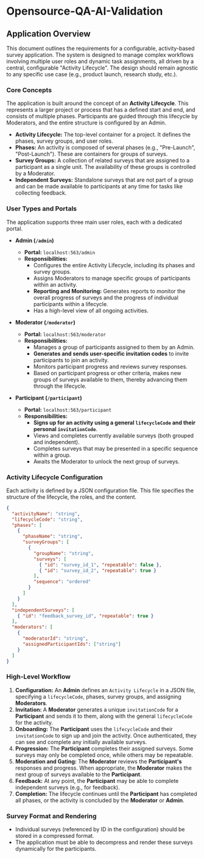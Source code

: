 # Opensource-QA-AI-Validation

## Application Overview

This document outlines the requirements for a configurable, activity-based survey application. The system is designed to manage complex workflows involving multiple user roles and dynamic task assignments, all driven by a central, configurable "Activity Lifecycle". The design should remain agnostic to any specific use case (e.g., product launch, research study, etc.).

### Core Concepts

The application is built around the concept of an **Activity Lifecycle**. This represents a larger project or process that has a defined start and end, and consists of multiple phases. Participants are guided through this lifecycle by Moderators, and the entire structure is configured by an Admin.

-   **Activity Lifecycle:** The top-level container for a project. It defines the phases, survey groups, and user roles.
-   **Phases:** An activity is composed of several phases (e.g., "Pre-Launch", "Post-Launch"). These are containers for groups of surveys.
-   **Survey Groups:** A collection of related surveys that are assigned to a participant as a single unit. The availability of these groups is controlled by a Moderator.
-   **Independent Surveys:** Standalone surveys that are not part of a group and can be made available to participants at any time for tasks like collecting feedback.

### User Types and Portals

The application supports three main user roles, each with a dedicated portal.

-   **Admin (`/admin`)**
    -   **Portal:** `localhost:563/admin`
    -   **Responsibilities:**
        -   Configures the entire Activity Lifecycle, including its phases and survey groups.
        -   Assigns Moderators to manage specific groups of participants within an activity.
        -   **Reporting and Monitoring:** Generates reports to monitor the overall progress of surveys and the progress of individual participants within a lifecycle.
        -   Has a high-level view of all ongoing activities.

-   **Moderator (`/moderator`)**
    -   **Portal:** `localhost:563/moderator`
    -   **Responsibilities:**
        -   Manages a group of participants assigned to them by an Admin.
        -   **Generates and sends user-specific invitation codes** to invite participants to join an activity.
        -   Monitors participant progress and reviews survey responses.
        -   Based on participant progress or other criteria, makes new groups of surveys available to them, thereby advancing them through the lifecycle.

-   **Participant (`/participant`)**
    -   **Portal:** `localhost:563/participant`
    -   **Responsibilities:**
        -   **Signs up for an activity using a general `lifecycleCode` and their personal `invitationCode`**.
        -   Views and completes currently available surveys (both grouped and independent).
        -   Completes surveys that may be presented in a specific sequence within a group.
        -   Awaits the Moderator to unlock the next group of surveys.

### Activity Lifecycle Configuration

Each activity is defined by a JSON configuration file. This file specifies the structure of the lifecycle, the roles, and the content.

```json
{
  "activityName": "string",
  "lifecycleCode": "string",
  "phases": [
    {
      "phaseName": "string",
      "surveyGroups": [
        {
          "groupName": "string",
          "surveys": [
            { "id": "survey_id_1", "repeatable": false },
            { "id": "survey_id_2", "repeatable": true }
          ],
          "sequence": "ordered"
        }
      ]
    }
  ],
  "independentSurveys": [
    { "id": "feedback_survey_id", "repeatable": true }
  ],
  "moderators": [
    {
      "moderatorId": "string",
      "assignedParticipantIds": ["string"]
    }
  ]
}
```

### High-Level Workflow

1.  **Configuration:** An **Admin** defines an `Activity Lifecycle` in a JSON file, specifying a `lifecycleCode`, phases, survey groups, and assigning **Moderators**.
2.  **Invitation:** A **Moderator** generates a unique `invitationCode` for a **Participant** and sends it to them, along with the general `lifecycleCode` for the activity.
3.  **Onboarding:** The **Participant** uses the `lifecycleCode` and their `invitationCode` to sign up and join the activity. Once authenticated, they can see and complete any initially available surveys.
4.  **Progression:** The **Participant** completes their assigned surveys. Some surveys may only be completed once, while others may be repeatable.
5.  **Moderation and Gating:** The **Moderator** reviews the **Participant's** responses and progress. When appropriate, the **Moderator** makes the next group of surveys available to the **Participant**.
6.  **Feedback:** At any point, the **Participant** may be able to complete independent surveys (e.g., for feedback).
7.  **Completion:** The lifecycle continues until the **Participant** has completed all phases, or the activity is concluded by the **Moderator** or **Admin**.

### Survey Format and Rendering

-   Individual surveys (referenced by ID in the configuration) should be stored in a compressed format.
-   The application must be able to decompress and render these surveys dynamically for the participants.